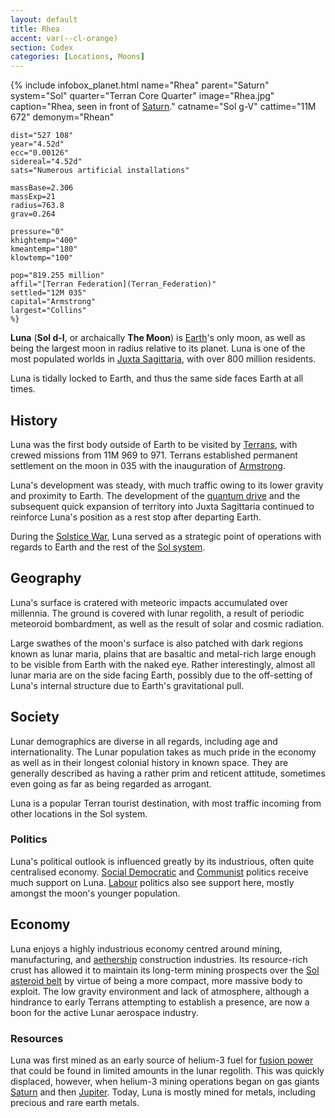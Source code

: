 ```yaml
---
layout: default
title: Rhea
accent: var(--cl-orange)
section: Codex
categories: [Locations, Moons]
---
```

{% include infobox_planet.html
    name="Rhea"
    parent="Saturn"
    system="Sol"
    quarter="Terran Core Quarter"
    image="Rhea.jpg"
    caption="Rhea, seen in front of [Saturn](Saturn)."
    catname="Sol g-V"
    cattime="11M 672"
    demonym="Rhean"

    dist="527 108" 
    year="4.52d"
    ecc="0.00126"
    sidereal="4.52d"
    sats="Numerous artificial installations"

    massBase=2.306
    massExp=21
    radius=763.8 
    grav=0.264

    pressure="0"
    khightemp="400"
    kmeantemp="180"
    klowtemp="100"

    pop="819.255 million"
    affil="[Terran Federation](Terran_Federation)"
    settled="12M 035"
    capital="Armstrong"
    largest="Collins"
    %}

**Luna** (**Sol d-I**, or archaically **The Moon**) is [Earth](Earth)'s only moon, as well as
being the largest moon in radius relative to its planet. Luna is one of the most populated worlds in
[Juxta Sagittaria](Juxta_Sagittaria), with over 800 million residents.

Luna is tidally locked to Earth, and thus the same side faces Earth at all times.

## History
Luna was the first body outside of Earth to be visited by [Terrans](Terran_Federation), with
crewed missions from 11M 969 to 971. Terrans established permanent settlement on the moon in 035 with
the inauguration of [Armstrong](Armstrong).

Luna's development was steady, with much traffic owing to its lower gravity and proximity to Earth.
The development of the [quantum drive](Quantum_drive) and the subsequent quick expansion of territory
into Juxta Sagittaria continued to reinforce Luna's position as a rest stop after departing Earth.

During the [Solstice War](Solstice_War), Luna served as a strategic point of operations with regards
to Earth and the rest of the [Sol system](Sol#solar_system).

## Geography
Luna's surface is cratered with meteoric impacts accumulated over millennia. The ground is covered
with lunar regolith, a result of periodic meteoroid bombardment, as well as the result of solar and
cosmic radiation.

Large swathes of the moon's surface is also patched with dark regions known as lunar maria, plains
that are basaltic and metal-rich large enough to be visible from Earth with the naked eye. Rather
interestingly, almost all lunar maria are on the side facing Earth, possibly due to the off-setting
of Luna's internal structure due to Earth's gravitational pull.

## Society
Lunar demographics are diverse in all regards, including age and internationality. The Lunar population
takes as much pride in the economy as well as in their longest colonial history in known space. They
are generally described as having a rather prim and reticent attitude, sometimes even going as far as
being regarded as arrogant.

Luna is a popular Terran tourist destination, with most traffic incoming from other locations in the
Sol system.

### Politics
Luna's political outlook is influenced greatly by its industrious, often quite centralised economy.
[Social Democratic](Social_Democratic_Party) and [Communist](Communist_party) politics receive
much support on Luna. [Labour](Labour_party) politics also see support here, mostly amongst the moon's
younger population.

## Economy
Luna enjoys a highly industrious economy centred around mining, manufacturing, and [aethership](Aethership)
construction industries. Its resource-rich crust has allowed it to maintain its long-term mining
prospects over the [Sol asteroid belt](Solar_asteroid_belt) by virtue of being a more compact, more
massive body to exploit. The low gravity environment and lack of atmosphere, although a hindrance to
early Terrans attempting to establish a presence, are now a boon for the active Lunar aerospace
industry.

### Resources
Luna was first mined as an early source of helium-3 fuel for [fusion power](Fusion_energy) that could
be found in limited amounts in the lunar regolith. This was quickly displaced, however, when helium-3
mining operations began on gas giants [Saturn](Saturn) and then [Jupiter](Jupiter). Today, Luna is
mostly mined for metals, including precious and rare earth metals.
